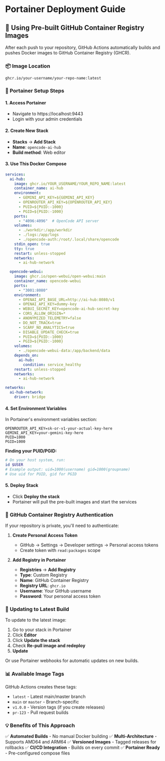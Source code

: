 # Portainer Deployment Guide

## 🚀 Using Pre-built GitHub Container Registry Images

After each push to your repository, GitHub Actions automatically builds and pushes Docker images to GitHub Container Registry (GHCR).

### 📦 Image Location
```
ghcr.io/your-username/your-repo-name:latest
```

### 🔧 Portainer Setup Steps

#### 1. **Access Portainer**
- Navigate to https://localhost:9443
- Login with your admin credentials

#### 2. **Create New Stack**
- **Stacks** → **Add Stack**
- **Name**: `opencode-ai-hub`
- **Build method**: Web editor

#### 3. **Use This Docker Compose**
```yaml
services:
  ai-hub:
    image: ghcr.io/YOUR_USERNAME/YOUR_REPO_NAME:latest
    container_name: ai-hub
    environment:
      - GEMINI_API_KEY=${GEMINI_API_KEY}
      - OPENROUTER_API_KEY=${OPENROUTER_API_KEY}
      - PUID=${PUID:-1000}
      - PGID=${PGID:-1000}
    ports:
      - "4096:4096"  # OpenCode API server
    volumes:
      - ./workdir:/app/workdir
      - ./logs:/app/logs
      - ./opencode-auth:/root/.local/share/opencode
    stdin_open: true
    tty: true
    restart: unless-stopped
    networks:
      - ai-hub-network

  opencode-webui:
    image: ghcr.io/open-webui/open-webui:main
    container_name: opencode-webui
    ports:
      - "3001:8080"
    environment:
      - OPENAI_API_BASE_URL=http://ai-hub:8080/v1
      - OPENAI_API_KEY=dummy-key
      - WEBUI_SECRET_KEY=opencode-ai-hub-secret-key
      - CORS_ALLOW_ORIGIN=*
      - ANONYMIZED_TELEMETRY=false
      - DO_NOT_TRACK=true
      - SCARF_NO_ANALYTICS=true
      - DISABLE_UPDATE_CHECK=true
      - PUID=${PUID:-1000}
      - PGID=${PGID:-1000}
    volumes:
      - ./opencode-webui-data:/app/backend/data
    depends_on:
      ai-hub:
        condition: service_healthy
    restart: unless-stopped
    networks:
      - ai-hub-network

networks:
  ai-hub-network:
    driver: bridge
```

#### 4. **Set Environment Variables**
In Portainer's environment variables section:
```env
OPENROUTER_API_KEY=sk-or-v1-your-actual-key-here
GEMINI_API_KEY=your-gemini-key-here
PUID=1000
PGID=1000
```

**Finding your PUID/PGID:**
```bash
# On your host system, run:
id $USER
# Example output: uid=1000(username) gid=1000(groupname)
# Use uid for PUID, gid for PGID
```

#### 5. **Deploy Stack**
- Click **Deploy the stack**
- Portainer will pull the pre-built images and start the services

### 🔐 **GitHub Container Registry Authentication**

If your repository is private, you'll need to authenticate:

1. **Create Personal Access Token**
   - GitHub → Settings → Developer settings → Personal access tokens
   - Create token with `read:packages` scope

2. **Add Registry in Portainer**
   - **Registries** → **Add Registry**
   - **Type**: Custom Registry
   - **Name**: GitHub Container Registry
   - **Registry URL**: `ghcr.io`
   - **Username**: Your GitHub username
   - **Password**: Your personal access token

### 🔄 **Updating to Latest Build**

To update to the latest image:
1. Go to your stack in Portainer
2. Click **Editor**
3. Click **Update the stack**
4. Check **Re-pull image and redeploy**
5. **Update**

Or use Portainer webhooks for automatic updates on new builds.

### 📊 **Available Image Tags**

GitHub Actions creates these tags:
- `latest` - Latest main/master branch
- `main` or `master` - Branch-specific
- `v1.0.0` - Version tags (if you create releases)
- `pr-123` - Pull request builds

### 💡 **Benefits of This Approach**

✅ **Automated Builds** - No manual Docker building
✅ **Multi-Architecture** - Supports AMD64 and ARM64
✅ **Versioned Images** - Tagged releases for rollbacks
✅ **CI/CD Integration** - Builds on every commit
✅ **Portainer Ready** - Pre-configured compose files